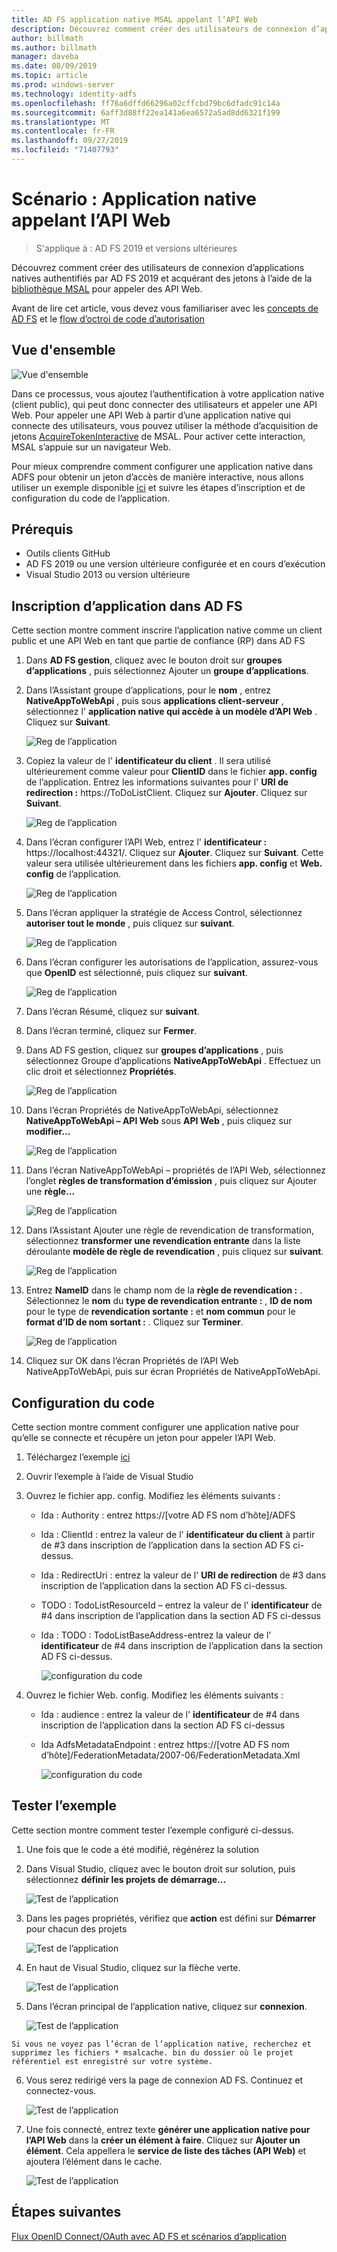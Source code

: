 ```yaml
---
title: AD FS application native MSAL appelant l’API Web
description: Découvrez comment créer des utilisateurs de connexion d’application natives authentifiés par AD FS 2019 et acquérant des jetons à l’aide de la bibliothèque MSAL pour appeler des API Web.
author: billmath
ms.author: billmath
manager: daveba
ms.date: 08/09/2019
ms.topic: article
ms.prod: windows-server
ms.technology: identity-adfs
ms.openlocfilehash: ff76a6dffd66296a02cffcbd79bc6dfadc91c14a
ms.sourcegitcommit: 6aff3d88ff22ea141a6ea6572a5ad8dd6321f199
ms.translationtype: MT
ms.contentlocale: fr-FR
ms.lasthandoff: 09/27/2019
ms.locfileid: "71407793"
---
```

# <a name="scenario-native-app-calling-web-api"></a>Scénario : Application native appelant l’API Web 
>S'applique à : AD FS 2019 et versions ultérieures 
 
Découvrez comment créer des utilisateurs de connexion d’applications natives authentifiés par AD FS 2019 et acquérant des jetons à l’aide de la [bibliothèque MSAL](https://github.com/AzureAD/microsoft-authentication-library-for-dotnet/wiki) pour appeler des API Web.  
 
Avant de lire cet article, vous devez vous familiariser avec les [concepts de AD FS](../ad-fs-openid-connect-oauth-concepts.md) et le [flow d’octroi de code d’autorisation](../../overview/ad-fs-openid-connect-oauth-flows-scenarios.md#authorization-code-grant-flow)
 
## <a name="overview"></a>Vue d'ensemble 
 
 ![Vue d'ensemble](media/adfs-msal-native-app-web-api/native1.png)

Dans ce processus, vous ajoutez l’authentification à votre application native (client public), qui peut donc connecter des utilisateurs et appeler une API Web. Pour appeler une API Web à partir d’une application native qui connecte des utilisateurs, vous pouvez utiliser la méthode d’acquisition de jetons [AcquireTokenInteractive](https://docs.microsoft.com/en-us/dotnet/api/microsoft.identity.client.ipublicclientapplication.acquiretokeninteractive?view=azure-dotnet#Microsoft_Identity_Client_IPublicClientApplication_AcquireTokenInteractive_System_Collections_Generic_IEnumerable_System_String__) de MSAL. Pour activer cette interaction, MSAL s’appuie sur un navigateur Web. 

 
Pour mieux comprendre comment configurer une application native dans ADFS pour obtenir un jeton d’accès de manière interactive, nous allons utiliser un exemple disponible [ici](https://github.com/microsoft/adfs-sample-msal-dotnet-native-to-webapi) et suivre les étapes d’inscription et de configuration du code de l’application.  
 

## <a name="pre-requisites"></a>Prérequis 


- Outils clients GitHub 
- AD FS 2019 ou une version ultérieure configurée et en cours d’exécution 
- Visual Studio 2013 ou version ultérieure 
 

## <a name="app-registration-in-ad-fs"></a>Inscription d’application dans AD FS 
Cette section montre comment inscrire l’application native comme un client public et une API Web en tant que partie de confiance (RP) dans AD FS 

  1. Dans **AD FS gestion**, cliquez avec le bouton droit sur **groupes d’applications** , puis sélectionnez Ajouter un **groupe d’applications**.   
  
  2. Dans l’Assistant groupe d’applications, pour le **nom** , entrez **NativeAppToWebApi** , puis sous **applications client-serveur** , sélectionnez l' **application native qui accède à un modèle d’API Web** . Cliquez sur **Suivant**.  
  
      ![Reg de l’application](media/adfs-msal-native-app-web-api/native2.png)  

  3. Copiez la valeur de l' **identificateur du client** . Il sera utilisé ultérieurement comme valeur pour **ClientID** dans le fichier **app. config** de l’application. Entrez les informations suivantes pour l' **URI de redirection :** https://ToDoListClient. Cliquez sur **Ajouter**. Cliquez sur **Suivant**.  
 
     ![Reg de l’application](media/adfs-msal-native-app-web-api/native3.png) 

  4. Dans l’écran configurer l’API Web, entrez l' **identificateur :** https://localhost:44321/. Cliquez sur **Ajouter**. Cliquez sur **Suivant**. Cette valeur sera utilisée ultérieurement dans les fichiers **app. config** et **Web. config** de l’application.
 
     ![Reg de l’application](media/adfs-msal-native-app-web-api/native4.png)   
  
  5. Dans l’écran appliquer la stratégie de Access Control, sélectionnez **autoriser tout le monde** , puis cliquez sur **suivant**. 
  
     ![Reg de l’application](media/adfs-msal-native-app-web-api/native5.png)   
  
  6. Dans l’écran configurer les autorisations de l’application, assurez-vous que **OpenID** est sélectionné, puis cliquez sur **suivant**.  
     
     ![Reg de l’application](media/adfs-msal-native-app-web-api/native6.png) 

  7. Dans l’écran Résumé, cliquez sur **suivant**.
  
  8. Dans l’écran terminé, cliquez sur **Fermer**. 
  
  9. Dans AD FS gestion, cliquez sur **groupes d’applications** , puis sélectionnez Groupe d’applications **NativeAppToWebApi** . Effectuez un clic droit et sélectionnez **Propriétés**.
  
      ![Reg de l’application](media/adfs-msal-native-app-web-api/native7.png)

  10. Dans l’écran Propriétés de NativeAppToWebApi, sélectionnez **NativeAppToWebApi – API Web** sous **API Web** , puis cliquez sur **modifier...** 
  
      ![Reg de l’application](media/adfs-msal-native-app-web-api/native8.png) 

  11. Dans l’écran NativeAppToWebApi – propriétés de l’API Web, sélectionnez l’onglet **règles de transformation d’émission** , puis cliquez sur Ajouter une **règle...** 
  
      ![Reg de l’application](media/adfs-msal-native-app-web-api/native9.png) 

  12. Dans l’Assistant Ajouter une règle de revendication de transformation, sélectionnez **transformer une revendication entrante** dans la liste déroulante **modèle de règle de revendication** , puis cliquez sur **suivant**.  
  
      ![Reg de l’application](media/adfs-msal-native-app-web-api/native10.png) 

  13. Entrez **NameID** dans le champ nom de la **règle de revendication :** . Sélectionnez le **nom** du **type de revendication entrante :** , **ID de nom** pour le type de **revendication sortante :** et **nom commun** pour le **format d’ID de nom sortant :** . Cliquez sur **Terminer**.
  
      ![Reg de l’application](media/adfs-msal-native-app-web-api/native11.png) 

  14. Cliquez sur OK dans l’écran Propriétés de l’API Web NativeAppToWebApi, puis sur écran Propriétés de NativeAppToWebApi.  
 
## <a name="code-configuration"></a>Configuration du code 
Cette section montre comment configurer une application native pour qu’elle se connecte et récupère un jeton pour appeler l’API Web. 

1. Téléchargez l’exemple [ici](https://github.com/microsoft/adfs-sample-msal-dotnet-native-to-webapi) 

2. Ouvrir l’exemple à l’aide de Visual Studio 

3. Ouvrez le fichier app. config. Modifiez les éléments suivants : 
   - Ida : Authority : entrez https://[votre AD FS nom d’hôte]/ADFS
   - Ida : ClientId : entrez la valeur de l' **identificateur du client** à partir de #3 dans inscription de l’application dans la section AD FS ci-dessus. 
   - Ida : RedirectUri : entrez la valeur de l' **URI de redirection** de #3 dans inscription de l’application dans la section AD FS ci-dessus.
   - TODO : TodoListResourceId – entrez la valeur de l' **identificateur** de #4 dans inscription de l’application dans la section AD FS ci-dessus 
   - Ida : TODO : TodoListBaseAddress-entrez la valeur de l' **identificateur** de #4 dans inscription de l’application dans la section AD FS ci-dessus. 
 
     ![configuration du code](media/adfs-msal-native-app-web-api/native12.png)

 4. Ouvrez le fichier Web. config. Modifiez les éléments suivants : 
    - Ida : audience : entrez la valeur de l' **identificateur** de #4 dans inscription de l’application dans la section AD FS ci-dessus 
    - Ida AdfsMetadataEndpoint : entrez https://[votre AD FS nom d’hôte]/FederationMetadata/2007-06/FederationMetadata.Xml 
    
      ![configuration du code](media/adfs-msal-native-app-web-api/native13.png)
 
  
## <a name="test-the-sample"></a>Tester l’exemple 
Cette section montre comment tester l’exemple configuré ci-dessus. 

  1. Une fois que le code a été modifié, régénérez la solution 
 
  2. Dans Visual Studio, cliquez avec le bouton droit sur solution, puis sélectionnez **définir les projets de démarrage...**  
 
     ![Test de l’application](media/adfs-msal-native-app-web-api/native14.png)

  3. Dans les pages propriétés, vérifiez que **action** est défini sur **Démarrer** pour chacun des projets 
      
     ![Test de l’application](media/adfs-msal-native-app-web-api/native15.png)

  4. En haut de Visual Studio, cliquez sur la flèche verte.  
 
     ![Test de l’application](media/adfs-msal-native-app-web-api/native16.png)

  5. Dans l’écran principal de l’application native, cliquez sur **connexion**.  
  
     ![Test de l’application](media/adfs-msal-native-app-web-api/native17.png)

    Si vous ne voyez pas l’écran de l’application native, recherchez et supprimez les fichiers * msalcache. bin du dossier où le projet référentiel est enregistré sur votre système. 

  6. Vous serez redirigé vers la page de connexion AD FS. Continuez et connectez-vous. 
  
      ![Test de l’application](media/adfs-msal-native-app-web-api/native18.png)

  7. Une fois connecté, entrez texte **générer une application native pour l’API Web** dans la **créer un élément à faire**. Cliquez sur **Ajouter un élément**.  Cela appellera le **service de liste des tâches (API Web)** et ajoutera l’élément dans le cache. 
    
       ![Test de l’application](media/adfs-msal-native-app-web-api/native19.png)
 
## <a name="next-steps"></a>Étapes suivantes
[Flux OpenID Connect/OAuth avec AD FS et scénarios d’application](../../overview/ad-fs-openid-connect-oauth-flows-scenarios.md)
 